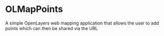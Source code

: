 # OLMapPoints
A simple OpenLayers web mapping application that allows the user to add points which can then be shared via the URL
